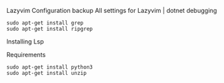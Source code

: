 Lazyvim Configuration backup
All settings for Lazyvim | dotnet debugging

```
sudo apt-get install grep
sudo apt-get install ripgrep
```

Installing Lsp

Requirements
```
sudo apt-get install python3
sudo apt-get install unzip
```
